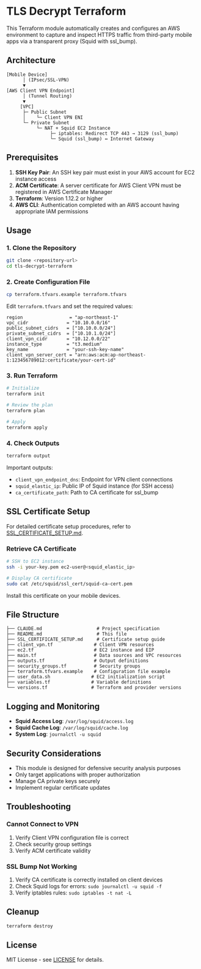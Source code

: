 # TLS Decrypt Terraform

This Terraform module automatically creates and configures an AWS environment to capture and inspect HTTPS traffic from third-party mobile apps via a transparent proxy (Squid with ssl_bump).

## Architecture

```text
[Mobile Device]
      │ (IPsec/SSL-VPN)
      ▼
[AWS Client VPN Endpoint]
      │ (Tunnel Routing)
      ▼
     [VPC]
      ├─ Public Subnet
      │    └─ Client VPN ENI
      └─ Private Subnet
           └─ NAT + Squid EC2 Instance
                ├─ iptables: Redirect TCP 443 → 3129 (ssl_bump)
                └─ Squid (ssl_bump) ↔ Internet Gateway
```

## Prerequisites

1. **SSH Key Pair**: An SSH key pair must exist in your AWS account for EC2 instance access
2. **ACM Certificate**: A server certificate for AWS Client VPN must be registered in AWS Certificate Manager
3. **Terraform**: Version 1.12.2 or higher
4. **AWS CLI**: Authentication completed with an AWS account having appropriate IAM permissions

## Usage

### 1. Clone the Repository

```bash
git clone <repository-url>
cd tls-decrypt-terraform
```

### 2. Create Configuration File

```bash
cp terraform.tfvars.example terraform.tfvars
```

Edit `terraform.tfvars` and set the required values:

```hcl
region                 = "ap-northeast-1"
vpc_cidr              = "10.10.0.0/16"
public_subnet_cidrs   = ["10.10.0.0/24"]
private_subnet_cidrs  = ["10.10.1.0/24"]
client_vpn_cidr       = "10.12.0.0/22"
instance_type         = "t3.medium"
key_name              = "your-ssh-key-name"
client_vpn_server_cert = "arn:aws:acm:ap-northeast-1:123456789012:certificate/your-cert-id"
```

### 3. Run Terraform

```bash
# Initialize
terraform init

# Review the plan
terraform plan

# Apply
terraform apply
```

### 4. Check Outputs

```bash
terraform output
```

Important outputs:
- `client_vpn_endpoint_dns`: Endpoint for VPN client connections
- `squid_elastic_ip`: Public IP of Squid instance (for SSH access)
- `ca_certificate_path`: Path to CA certificate for ssl_bump

## SSL Certificate Setup

For detailed certificate setup procedures, refer to [SSL_CERTIFICATE_SETUP.md](SSL_CERTIFICATE_SETUP.md).

### Retrieve CA Certificate

```bash
# SSH to EC2 instance
ssh -i your-key.pem ec2-user@<squid_elastic_ip>

# Display CA certificate
sudo cat /etc/squid/ssl_cert/squid-ca-cert.pem
```

Install this certificate on your mobile devices.

## File Structure

```
├── CLAUDE.md                    # Project specification
├── README.md                    # This file
├── SSL_CERTIFICATE_SETUP.md     # Certificate setup guide
├── client_vpn.tf               # Client VPN resources
├── ec2.tf                      # EC2 instance and EIP
├── main.tf                     # Data sources and VPC resources
├── outputs.tf                  # Output definitions
├── security_groups.tf          # Security groups
├── terraform.tfvars.example    # Configuration file example
├── user_data.sh               # EC2 initialization script
├── variables.tf               # Variable definitions
└── versions.tf                # Terraform and provider versions
```

## Logging and Monitoring

- **Squid Access Log**: `/var/log/squid/access.log`
- **Squid Cache Log**: `/var/log/squid/cache.log`
- **System Log**: `journalctl -u squid`

## Security Considerations

- This module is designed for defensive security analysis purposes
- Only target applications with proper authorization
- Manage CA private keys securely
- Implement regular certificate updates

## Troubleshooting

### Cannot Connect to VPN
1. Verify Client VPN configuration file is correct
2. Check security group settings
3. Verify ACM certificate validity

### SSL Bump Not Working
1. Verify CA certificate is correctly installed on client devices
2. Check Squid logs for errors: `sudo journalctl -u squid -f`
3. Verify iptables rules: `sudo iptables -t nat -L`

## Cleanup

```bash
terraform destroy
```

## License

MIT License - see [LICENSE](LICENSE) for details.